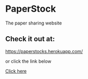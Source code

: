 # PaperStock
The paper sharing website

## Check it out at:
https://paperstocks.herokuapp.com/

or click the link below

[Click here](https://paperstocks.herokuapp.com/ "PaperStock")
